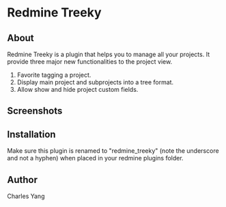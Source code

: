 # Redmine Treeky

## About
Redmine Treeky is a plugin that helps you to manage all your projects.
It provide three major new functionalities to the project view.

1. Favorite tagging a project.
2. Display main project and subprojects into a tree format.
3. Allow show and hide project custom fields.

## Screenshots

## Installation

Make sure this plugin is renamed to "redmine_treeky" (note the underscore and not a hyphen) when placed in your redmine plugins folder.

## Author
Charles Yang
